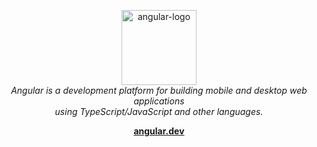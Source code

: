<p align="center">
  <img src="aio/src/assets/images/logos/angular/angular_renaissance.png" alt="angular-logo" width="120px" height="120px"/>
  <br>
  <em>Angular is a development platform for building mobile and desktop web applications
    <br> using TypeScript/JavaScript and other languages.</em>
  <br>
</p>
<p align="center">
  <a href="https://angular.dev/"><strong>angular.dev</strong></a>
  <br>
</p>
